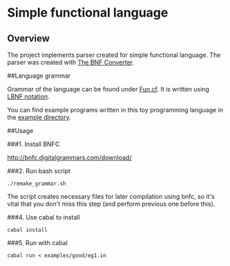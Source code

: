 # Simple functional language

## Overview

The project implements parser created for simple functional language. The parser was created with [The BNF Converter](https://github.com/BNFC/bnfc).

##Language grammar

Grammar of the language can be found under [Fun.cf](src/Fun.cf). It is written using [LBNF notation](https://bnfc.readthedocs.org/en/latest/lbnf.html).

You can find example programs written in this toy programming language in the [example directory](examples/).

##Usage

###1. Install BNFC

http://bnfc.digitalgrammars.com/download/

###2. Run bash script

```
./remake_grammar.sh
```

The script creates necessary files for later compilation using bnfc, so it's vital that you don't miss this step (and perform previous one before this).

###4. Use cabal to install

```
cabal install 
```

###5. Run with cabal

```
cabal run < examples/good/eg1.in
```
